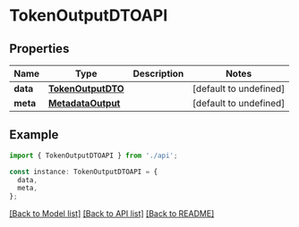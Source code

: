 # TokenOutputDTOAPI

## Properties

| Name     | Type                                    | Description | Notes                  |
| -------- | --------------------------------------- | ----------- | ---------------------- |
| **data** | [**TokenOutputDTO**](TokenOutputDTO.md) |             | [default to undefined] |
| **meta** | [**MetadataOutput**](MetadataOutput.md) |             | [default to undefined] |

## Example

```typescript
import { TokenOutputDTOAPI } from './api';

const instance: TokenOutputDTOAPI = {
  data,
  meta,
};
```

[[Back to Model list]](../README.md#documentation-for-models) [[Back to API list]](../README.md#documentation-for-api-endpoints) [[Back to README]](../README.md)
